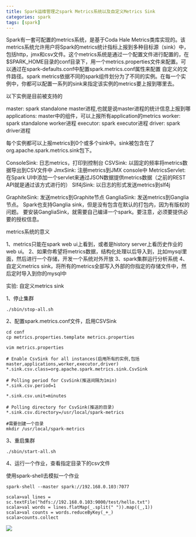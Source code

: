 ```yaml
---
title: Spark运维管理之spark Metrics系统以及自定义Metrics Sink
categories: spark  
tags: [spark]
---
```





Spark有一套可配置的metrics系统，是基于Coda Hale Metrics类库实现的。该metrics系统允许用户将Spark的metrics统计指标上报到多种目标源（sink）中，包括http，jmx和csv文件。这个metrics系统是通过一个配置文件进行配置的，在$SPARK_HOME目录的conf目录下，用一个metrics.properties文件来配置。可以通过在spark-defaults.conf中配置spark.metrics.conf属性来配置
自定义的文件路径。spark metrics依据不同的spark组件划分为了不同的实例。在每一个实例中，你都可以配置一系列的sink来指定该实例的metrics要上报到哪里去。


<!--more-->


以下实例是目前被支持的

master: spark standalone master进程,也就是说master进程的统计信息上报到哪
applications: master中的组件，可以上报所有application的metrics
worker: spark standalone worker进程
executor: spark executor进程
driver: spark driver进程

每个实例都可以上报metrics到0个或多个sink中。sink被包含在了org.apache.spark.metrics.sink包下。

ConsoleSink: 日志metrics，打印到控制台
CSVSink: 以固定的频率将metrics数据导出到CSV文件中
JmxSink: 注册metrics到JMX console中
MetricsServlet: 在Spark UI中添加一个servlet来通过JSON数据提供metrics数据（之前的REST API就是通过该方式进行的）
Slf4jSink: 以日志的形式发送metrics到slf4j

GraphiteSink: 发送metrics到Graphite节点
GangliaSink: 发送metrics到Ganglia节点。
Spark也支持Ganglia sink，但是没有包含在默认的打包内，因为有版权的问题。
要安装GangliaSink，就需要自己编译一个spark。要注意，必须要提供必要的授权信息。

metrics系统的意义

1、metrics只能在spark web ui上看到，或者是history server上看历史作业的web ui。
2、如果你希望将metrics数据，结构化处理以后导入到，比如mysql里面，然后进行一个存储，开发一个系统对外开放
3、spark集群运行分析系统
4、自定义metrics sink，将所有的metrics全部写入外部的你指定的存储文件中，然后定时导入到你的mysql中

实验: 自定义metrics sink

1、停止集群
```
./sbin/stop-all.sh
```

2、配置spark.metrics.conf文件，启用CSVSink
```
cd conf
cp metrics.properties.template metrics.properties

vim metrics.properties

# Enable CsvSink for all instances(启用所有的实例,包括master,applications,worker,executor,driver)
*.sink.csv.class=org.apache.spark.metrics.sink.CsvSink

# Polling period for CsvSink(推送间隔为1min)
*.sink.csv.period=1

*.sink.csv.unit=minutes

# Polling directory for CsvSink(推送的目录)
*.sink.csv.directory=/usr/local/spark-metrics

#需要创建一个目录
mkdir /usr/local/spark-metrics

```

3、重启集群
```
./sbin/start-all.sh
```

4、运行一个作业，查看指定目录下的csv文件

使用spark-shell去模拟一个作业

```
spark-shell --master spark://192.168.0.103:7077

scala>val lines = sc.textFile("hdfs://192.168.0.103:9000/test/hello.txt")
scala>val words = lines.flatMap(_.split(" ")).map((_,1))
scala>val counts = words.reduceByKey(_+_)
scala>counts.collect

```


![](http://ols7leonh.bkt.clouddn.com//assert/img/bigdata/spark从入门到精通_笔记/metrics.png)








